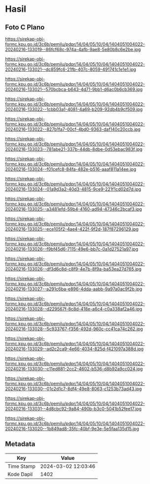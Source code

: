 # Hasil

## Foto C Plano

https://sirekap-obj-formc.kpu.go.id/3c6b/pemilu/pdpr/14/04/05/10/04/1404051004022-20240216-133019--86fcf68c-974a-4afb-9ae8-5e80b8c6e2be.jpg

https://sirekap-obj-formc.kpu.go.id/3c6b/pemilu/pdpr/14/04/05/10/04/1404051004022-20240216-133021--dc859fc6-21fb-407c-8059-491741c1e1e1.jpg

https://sirekap-obj-formc.kpu.go.id/3c6b/pemilu/pdpr/14/04/05/10/04/1404051004022-20240216-133021--570bcbca-b643-4d71-9bb1-d6ac0b6cb369.jpg

https://sirekap-obj-formc.kpu.go.id/3c6b/pemilu/pdpr/14/04/05/10/04/1404051004022-20240216-133022--1cbb03a1-4081-4a69-b209-92db4b9cf509.jpg

https://sirekap-obj-formc.kpu.go.id/3c6b/pemilu/pdpr/14/04/05/10/04/1404051004022-20240216-133022--827b1fa7-00cf-4bd0-9363-daf140c20ccb.jpg

https://sirekap-obj-formc.kpu.go.id/3c6b/pemilu/pdpr/14/04/05/10/04/1404051004022-20240216-133023--781abe21-337b-44db-8dbe-0d53ebac983f.jpg

https://sirekap-obj-formc.kpu.go.id/3c6b/pemilu/pdpr/14/04/05/10/04/1404051004022-20240216-133024--f01cefc8-84fa-482e-b516-aaaf811a14ee.jpg

https://sirekap-obj-formc.kpu.go.id/3c6b/pemilu/pdpr/14/04/05/10/04/1404051004022-20240216-133024--01a9d3a2-40d3-4815-9ce9-221f1cd02d7d.jpg

https://sirekap-obj-formc.kpu.go.id/3c6b/pemilu/pdpr/14/04/05/10/04/1404051004022-20240216-133025--a3481efd-59b4-4160-ad94-47346c2bcaf3.jpg

https://sirekap-obj-formc.kpu.go.id/3c6b/pemilu/pdpr/14/04/05/10/04/1404051004022-20240216-133025--ece105f2-4ae4-422f-9f2d-187f87296129.jpg

https://sirekap-obj-formc.kpu.go.id/3c6b/pemilu/pdpr/14/04/05/10/04/1404051004022-20240216-133026--f9bf45d6-7115-49e6-bb7c-0a1d27521a97.jpg

https://sirekap-obj-formc.kpu.go.id/3c6b/pemilu/pdpr/14/04/05/10/04/1404051004022-20240216-133026--df3d6c8d-c8f9-4e7b-8f9a-ba53ea27d765.jpg

https://sirekap-obj-formc.kpu.go.id/3c6b/pemilu/pdpr/14/04/05/10/04/1404051004022-20240216-133027--a291c6ba-e896-4dda-aabb-9a97a0ac9f2b.jpg

https://sirekap-obj-formc.kpu.go.id/3c6b/pemilu/pdpr/14/04/05/10/04/1404051004022-20240216-133028--d229567f-8c8d-418e-a6c4-c0a338af2a46.jpg

https://sirekap-obj-formc.kpu.go.id/3c6b/pemilu/pdpr/14/04/05/10/04/1404051004022-20240216-133028--5c933767-f356-492d-960c-cc41ca74c262.jpg

https://sirekap-obj-formc.kpu.go.id/3c6b/pemilu/pdpr/14/04/05/10/04/1404051004022-20240216-133029--ad2c2ca9-4e66-4034-825d-f421097a388d.jpg

https://sirekap-obj-formc.kpu.go.id/3c6b/pemilu/pdpr/14/04/05/10/04/1404051004022-20240216-133030--c11ed881-2cc2-4602-b536-d8b92a9cc024.jpg

https://sirekap-obj-formc.kpu.go.id/3c6b/pemilu/pdpr/14/04/05/10/04/1404051004022-20240216-133030--01c2d1c7-8df4-49e8-8063-c1253b73ad43.jpg

https://sirekap-obj-formc.kpu.go.id/3c6b/pemilu/pdpr/14/04/05/10/04/1404051004022-20240216-133031--4d8cbc92-9a84-490b-b3c0-5041b52fee17.jpg

https://sirekap-obj-formc.kpu.go.id/3c6b/pemilu/pdpr/14/04/05/10/04/1404051004022-20240216-133020--1b849ad8-35fc-40bf-9e3e-5e5faa135d15.jpg


## Metadata

| Key        | Value               |
| ---------- | ------------------- |
| Time Stamp | 2024-03-02 12:03:46 |
| Kode Dapil | 1402                |



